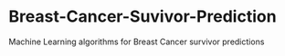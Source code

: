 # Breast-Cancer-Suvivor-Prediction
Machine Learning algorithms for Breast Cancer survivor predictions
